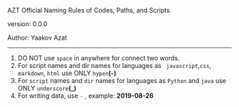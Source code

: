 AZT Official Naming Rules of Codes, Paths, and Scripts

version: 0.0.0

Author: Yaakov Azat

------

1. DO NOT use `space` in anywhere for connect two words.
2. For script names and dir names for languages as ` javascript`,`css`, `markdown`, `html` use ONLY `hypen`**(-)**
3. For `script` names and `dir` names for languages as `Python` and `java` use ONLY `underscore`**(_)**
4. For writing data, use `-` , example: __2019-08-26__








